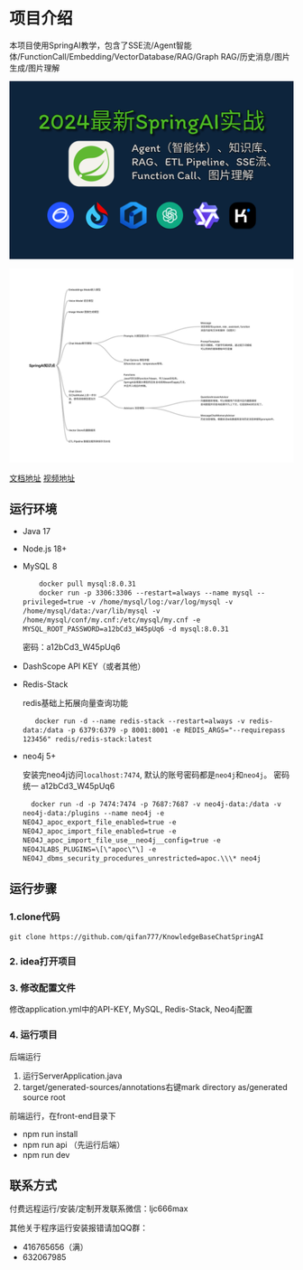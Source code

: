 # 项目介绍

本项目使用SpringAI教学，包含了SSE流/Agent智能体/FunctionCall/Embedding/VectorDatabase/RAG/Graph RAG/历史消息/图片生成/图片理解

![项目内容](./front-end/src/assets/cover.png)

![知识点](./front-end/src/assets/SrpingAI知识点.png)



[文档地址](https://www.jarcheng.top/blog/project/spring-ai/intro.html)
[视频地址](https://www.bilibili.com/video/BV14y411q7RN/)

## 运行环境

- Java 17
- Node.js 18+
- MySQL 8
  
    ``` shell
        docker pull mysql:8.0.31
        docker run -p 3306:3306 --restart=always --name mysql --privileged=true -v /home/mysql/log:/var/log/mysql -v /home/mysql/data:/var/lib/mysql -v /home/mysql/conf/my.cnf:/etc/mysql/my.cnf -e MYSQL_ROOT_PASSWORD=a12bCd3_W45pUq6 -d mysql:8.0.31
    ```
  密码：a12bCd3_W45pUq6

- DashScope API KEY（或者其他）
- Redis-Stack

  redis基础上拓展向量查询功能

    ```shell
       docker run -d --name redis-stack --restart=always -v redis-data:/data -p 6379:6379 -p 8001:8001 -e REDIS_ARGS="--requirepass 123456" redis/redis-stack:latest
    ```

- neo4j 5+

  安装完neo4j访问`localhost:7474`, 默认的账号密码都是`neo4j`和`neo4j`。
  密码统一 a12bCd3_W45pUq6
    ```shell
      docker run -d -p 7474:7474 -p 7687:7687 -v neo4j-data:/data -v neo4j-data:/plugins --name neo4j -e NEO4J_apoc_export_file_enabled=true -e NEO4J_apoc_import_file_enabled=true -e NEO4J_apoc_import_file_use__neo4j__config=true -e NEO4JLABS_PLUGINS=\[\"apoc\"\] -e NEO4J_dbms_security_procedures_unrestricted=apoc.\\\* neo4j
    ```

## 运行步骤

### 1.clone代码

```shell
git clone https://github.com/qifan777/KnowledgeBaseChatSpringAI
```

### 2. idea打开项目

### 3. 修改配置文件

修改application.yml中的API-KEY, MySQL, Redis-Stack, Neo4j配置
### 4. 运行项目

后端运行

1. 运行ServerApplication.java
2. target/generated-sources/annotations右键mark directory as/generated source root

前端运行，在front-end目录下

- npm run install
- npm run api （先运行后端）
- npm run dev


## 联系方式

付费远程运行/安装/定制开发联系微信：ljc666max

其他关于程序运行安装报错请加QQ群：

- 416765656（满）
- 632067985
